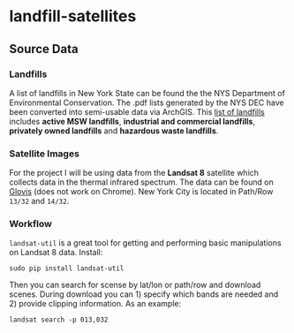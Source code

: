 # landfill-satellites

## Source Data
### Landfills
A list of landfills in New York State can be found the the NYS Department of Environmental Conservation.  The .pdf lists generated by the NYS DEC have been converted into semi-usable data via ArchGIS.  This [list of landfills](http://www.arcgis.com/home/webmap/viewer.html?webmap=acb6d6a9eca04ac9b3e25b397bc0560b) includes **active MSW landfills**, **industrial and commercial landfills**, **privately owned landfills** and **hazardous waste landfills**.

### Satellite Images
For the project I will be using data from the **Landsat 8** satellite which collects data in the thermal infrared spectrum.  The data can be found on [Glovis](http://glovis.usgs.gov) (does not work on Chrome).  New York City is located in Path/Row ```13/32``` and ```14/32```. 

### Workflow
```landsat-util``` is a great tool for getting and performing basic manipulations on Landsat 8 data.  Install:

```
sudo pip install landsat-util
```

Then you can search for scense by lat/lon or path/row and download scenes. During download you can 1) specify which bands are needed and 2) provide clipping information.  As an example:

```
landsat search -p 013,032
```

